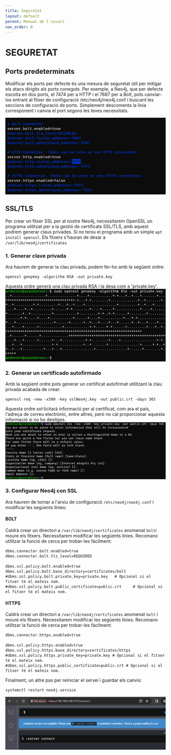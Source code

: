 ```yaml
---
title: Seguretat
layout: default
parent: Manual de l'usuari
nav_order: 8
---
```


# SEGURETAT
## Ports predeterminats
Modificar els ports per defecte és una mesura de seguretat útil per mitigar els atacs dirigits als ports coneguts. Per exemple, a Neo4j, que per defecte escolta en dos ports, el 7474 per a HTTP i el 7687 per a Bolt, pots canviar-los entrant al fitxer de configuració /etc/neo4j/neo4j.conf i buscant les seccions de configuració de ports. Simplement descomenta la línia corresponent i canvia el port segons les teves necessitats.

![](../imagenes/seguridad/Cambiar%20puertos.png)
## SSL/TLS
Per crear un fitxer SSL per al nostre Neo4j, necessitarem OpenSSL un programa utilitzat per a la gestió de certificats SSL/TLS, amb aquest podrem generar claus privades. Si no teniu el programa amb un simple ```apt install openssl```. Els fitxers s'hauran de desar a ```/var/lib/neo4j/certificates```

### 1. Generar clave privada
Ara haurem de generar la clau privada, podem fer-ho amb la següent ordre:
```
openssl genpkey -algorithm RSA -out private.key
```
Aquesta ordre generà una clau privada RSA i la desa com a 'private.key'.
![](../imagenes/seguridad/clavePrivada.png)
### 2. Generar un certificado autofirmado
Amb la següent ordre pots generar un certificat autofirmat utilitzant la clau privada acabada de crear:
```
openssl req -new -x509 -key sslNeo4j.key -out public.crt -days 365
```
Aquesta ordre sol·licitarà informació per al certificat, com ara el país, l'adreça de correu electrònic, entre altres, però no cal proporcionar aquesta informació si no ho desitges.
![](../imagenes/seguridad/clavePublica.png)
### 3. Configurar Neo4j con SSL

Ara haurem de tornar a l'arxiu de configuració ```/etc/neo4j/neo4j.conf``` i modificar les següents línies:
#### BOLT
Caldrà crear un directori a ```/var/lib/neo4j/certificates``` anomenat ```bolt```i moure els fitxers. Necessitarem modificar les següents línies. Recomano utilitzar la funció de cerca per trobar-les fàcilment:

```
dbms.connector.bolt.enabled=true
dbms.connector.bolt.tls_level=REQUIRED

dbms.ssl.policy.bolt.enabled=true
dbms.ssl.policy.bolt.base_directory=certificates/bolt
#dbms.ssl.policy.bolt.private_key=private.key 	# Opcional si el fitxer té el mateix nom.
#dbms.ssl.policy.bolt.public_certificate=public.crt 	# Opcional si el fitxer té el mateix nom.
```

#### HTTPS
Caldrà crear un directori a ```/var/lib/neo4j/certificates``` anomenat ```bolt``` i moure els fitxers. Necessitarem modificar les següents línies. Recomano utilitzar la funció de cerca per trobar-les fàcilment:
```
dbms.connector.https.enabled=true

dbms.ssl.policy.https.enabled=true
dbms.ssl.policy.https.base_directory=certificates/https
#dbms.ssl.policy.https.private_key=private.key # Opcional si el fitxer té el mateix nom.
#dbms.ssl.policy.https.public_certificate=public.crt # Opcional si el fitxer té el mateix nom.
```
Finalment, un altre pas per reiniciar el servei i guardar els canvis:
```
systemctl restart neo4j.service
```
![](../imagenes/seguridad/conexionExitosa.png)